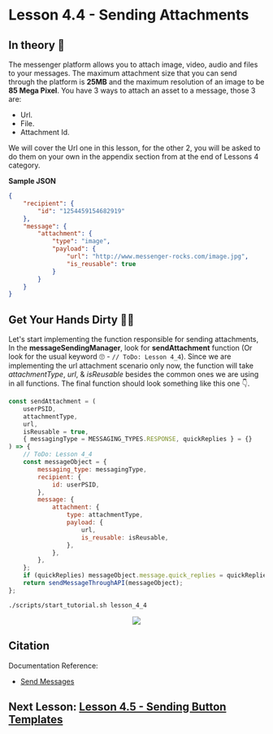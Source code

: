 # Lesson 4.4 - Sending Attachments

## In theory 📖

The messenger platform allows you to attach image, video, audio and files to your messages. The maximum attachment size that you can send through the platform is **25MB** and the maximum resolution of an image to be **85 Mega Pixel**. You have 3 ways to attach an asset to a message, those 3 are:

-   Url.
-   File.
-   Attachment Id.

We will cover the Url one in this lesson, for the other 2, you will be asked to do them on your own in the appendix section from at the end of Lessons 4 category.

**Sample JSON**

```json
{
    "recipient": {
        "id": "1254459154682919"
    },
    "message": {
        "attachment": {
            "type": "image",
            "payload": {
                "url": "http://www.messenger-rocks.com/image.jpg",
                "is_reusable": true
            }
        }
    }
}
```

## Get Your Hands Dirty 👩‍💻

Let's start implementing the function responsible for sending attachments, In the **messageSendingManager**, look for **sendAttachment** function (Or look for the usual keyword 🙄 - `// ToDo: Lesson 4_4`). Since we are implementing the url attachment scenario only now, the function will take _attachmentType_, _url_, & _isReusable_ besides the common ones we are using in all functions. The final function should look something like this one 👇.

```javascript
const sendAttachment = (
    userPSID,
    attachmentType,
    url,
    isReusable = true,
    { messagingType = MESSAGING_TYPES.RESPONSE, quickReplies } = {}
) => {
    // ToDo: Lesson 4_4
    const messageObject = {
        messaging_type: messagingType,
        recipient: {
            id: userPSID,
        },
        message: {
            attachment: {
                type: attachmentType,
                payload: {
                    url,
                    is_reusable: isReusable,
                },
            },
        },
    };
    if (quickReplies) messageObject.message.quick_replies = quickReplies;
    return sendMessageThroughAPI(messageObject);
};
```

```sh
./scripts/start_tutorial.sh lesson_4_4
```

<p align="center">
  <img src="https://media.giphy.com/media/Kxi6QqUGU2dHUD0hZ4/giphy.gif" />
</p>

## Citation

Documentation Reference:

-   [Send Messages](https://developers.facebook.com/docs/messenger-platform/send-messages)

## Next Lesson: [Lesson 4.5 - Sending Button Templates](Lesson_4_5.md)
